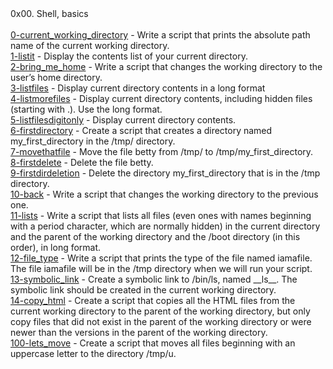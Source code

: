 <!DOCTYPE html>
<html lang="en">
<head>
    <meta charset="UTF-8">
    <meta name="viewport" content="width=device-width, initial-scale=1.0">
   0x00. Shell, basics<br><br>
</head>
<body>
    <a href="https://github.com/abiol4001/alx-system_engineering-devops/blob/master/0x00-shell_basics/0-current_working_directory">0-current_working_directory</a> - Write a script that prints the absolute path name of the current working directory.<br>
  <a href="https://github.com/abiol4001/alx-system_engineering-devops/blob/master/0x00-shell_basics/1-listit">1-listit</a> - Display the contents list of your current directory.<br>
  <a href="https://github.com/abiol4001/alx-system_engineering-devops/blob/master/0x00-shell_basics/2-bring_me_home">2-bring_me_home</a> - Write a script that changes the working directory to the user’s home directory.<br>
  <a href="https://github.com/abiol4001/alx-system_engineering-devops/blob/master/0x00-shell_basics/3-listfiles">3-listfiles</a> - Display current directory contents in a long format<br>
  <a href="https://github.com/abiol4001/alx-system_engineering-devops/blob/master/0x00-shell_basics/4-listmorefiles">4-listmorefiles</a> - Display current directory contents, including hidden files (starting with .). Use the long format.<br>
  <a href="https://github.com/abiol4001/alx-system_engineering-devops/blob/master/0x00-shell_basics/5-listfilesdigitonly">5-listfilesdigitonly</a> - Display current directory contents.<br>
  <a href="https://github.com/abiol4001/alx-system_engineering-devops/blob/master/0x00-shell_basics/6-firstdirectory">6-firstdirectory</a> - Create a script that creates a directory named my_first_directory in the /tmp/ directory.<br>
  <a href="https://github.com/abiol4001/alx-system_engineering-devops/blob/master/0x00-shell_basics/7-movethatfile">7-movethatfile</a> - Move the file betty from /tmp/ to /tmp/my_first_directory.<br>
  <a href="https://github.com/abiol4001/alx-system_engineering-devops/blob/master/0x00-shell_basics/8-firstdelete">8-firstdelete</a> - Delete the file betty.<br>
  <a href="https://github.com/abiol4001/alx-system_engineering-devops/blob/master/0x00-shell_basics/9-firstdirdeletion">9-firstdirdeletion</a> - Delete the directory my_first_directory that is in the /tmp directory.<br>
  <a href="https://github.com/abiol4001/alx-system_engineering-devops/blob/master/0x00-shell_basics/10-back">10-back</a> - Write a script that changes the working directory to the previous one.<br>
  <a href="https://github.com/abiol4001/alx-system_engineering-devops/blob/master/0x00-shell_basics/11-lists">11-lists</a> - Write a script that lists all files (even ones with names beginning with a period character, which are normally hidden) in the current directory and the parent of the working directory and the /boot directory (in this order), in long format.<br>
  <a href="https://github.com/abiol4001/alx-system_engineering-devops/blob/master/0x00-shell_basics/12-file_type">12-file_type</a> - Write a script that prints the type of the file named iamafile. The file iamafile will be in the /tmp directory when we will run your script.<br>
  <a href="https://github.com/abiol4001/alx-system_engineering-devops/blob/master/0x00-shell_basics/13-symbolic_link">13-symbolic_link</a> - Create a symbolic link to /bin/ls, named __ls__. The symbolic link should be created in the current working directory.<br>
  <a href="https://github.com/abiol4001/alx-system_engineering-devops/blob/master/0x00-shell_basics/14-copy_html">14-copy_html</a> - Create a script that copies all the HTML files from the current working directory to the parent of the working directory, but only copy files that did not exist in the parent of the working directory or were newer than the versions in the parent of the working directory.<br>
  <a href="https://github.com/abiol4001/alx-system_engineering-devops/blob/master/0x00-shell_basics/10-back">100-lets_move</a> - Create a script that moves all files beginning with an uppercase letter to the directory /tmp/u.<br> 
    
</body>
</html>
